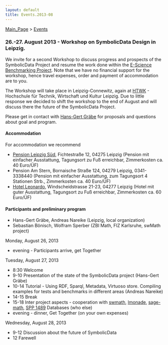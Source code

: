 ```yaml
---
layout: default
title: Events.2013-08
---
```


[Main\_Page](Main_Page "wikilink") \> [Events](Events "wikilink")

### 26.-27. August 2013 - Workshop on SymbolicData Design in Leipzig.

We invite for a second Workshop to discuss progress and prospects of the SymbolicData Project and resume the work done within the [E-Science Benchmarking Project](Projects.EScience "wikilink"). Note that we have no financial support for the workshop, hence travel expenses, order and payment of accommodation are to you.

The Workshop will take place in Leipzig-Connewitz, again at [HTWK](http://www.htwk-leipzig.de) - Hochschule für Technik, Wirtschaft und Kultur Leipzig. Due to little response we decided to shift the workshop to the end of August and will discuss there the future of the SymbolicData Project.

Please get in contact with [Hans-Gert Gräbe](User:HGG "wikilink") for proposals and questions about goal and program.

#### Accommodation

For accommodation we recommend

-   [Pension Leipzig Süd](http://www.pension-leipzig-sued.de), Fichtestraße 12, 04275 Leipzig (Pension mit einfacher Ausstattung, Tagungsort zu Fuß erreichbar, Zimmerkosten ca. 40 Euro/ÜF)
-   Pension Am Stern, Bornaische Straße 124, 04279 Leipzig, 0341-3338440 (Pension mit einfacher Ausstattung, zum Tagungsort 4 Stationen Strb., Zimmerkosten ca. 40 Euro/ÜF)
-   [Hotel Leonardo](http://www.hotel-leonardo.de/main.htm), Windscheidstrasse 21-23, 04277 Leipzig (Hotel mit guter Ausstattung, Tagungsort zu Fuß erreichbar, Zimmerkosten ca. 60 Euro/ÜF)

#### Participants and preliminary program

-   Hans-Gert Gräbe, Andreas Nareike (Leipzig, local organization)
-   Sebastian Bönisch, Wolfram Sperber (ZBl Math, FIZ Karlsruhe, swMath project)

Monday, August 26, 2013

-   evening - Participants arrive, get Together

Tuesday, August 27, 2013

-   8:30 Welcome
-   9-10 Presentation of the state of the SymbolicData project (Hans-Gert Gräbe)
-   10-14 Tutorial - Using RDF, Sparql, Metadata, Virtuoso store. Compiling examples for tests and benchmarks in different areas (Andreas Nareike)
-   14-15 Break
-   15-18 Inter project aspects - cooperation with [swmath](http://www.swmath.org), [lmonade](http://www.lmona.de/), [sage-math](http://www.sagemath.org), [SPP 1489](http://www.computeralgebra.de) Databases (who else)
-   evening - dinner, Get Together (on your own expenses)

Wednesday, August 28, 2013

-   9-12 Discussion about the future of SymbolicData
-   12 Farewell

